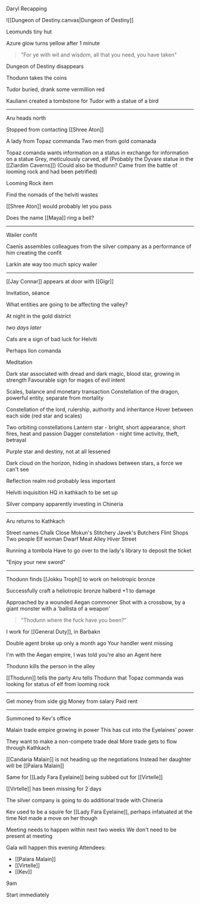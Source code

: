 Daryl Recapping

![[Dungeon of Destiny.canvas|Dungeon of Destiny]]

Leomunds tiny hut

Azure glow turns yellow after 1 minute

> "For ye with wit and wisdom, all that you need, you have taken"

Dungeon of Destiny disappears

Thodunn takes the coins

Tudor buried, drank some vermillion red

Kauliann created a tombstone for Tudor with a statue of a bird

<hr>

Aru heads north

Stopped from contacting [[Shree Aton]]

A lady from Topaz commanda
Two men from gold comanada

Topaz comanda wants information on a status in exchange for information on a statue
Grey, meticulously carved, elf
(Probably the Dyvare statue in the [[Ziardim Caverns]])
(Could also be thodunn? Came from the battle of looming rock and had been petrified)

Looming Rock item

Find the nomads of the helviti wastes

[[Shree Aton]] would probably let you pass

Does the name [[Maya]] ring a bell?


<hr>

Wailer confit

Caenis assembles colleagues from the silver company as a performance of him creating the confit

Larkin ate way too much spicy wailer



<hr>

[[Jay Connar]] appears at door with [[Gigr]]

Invitation, séance 

What entities are going to be affecting the valley?

At night in the gold district

*two days later*

Cats are a sign of bad luck for Helviti

Perhaps lion comanda

Meditation

Dark star associated with dread and dark magic, blood star, growing in strength
Favourable sign for mages of evil intent

Scales, balance and monetary transaction
Constellation of the dragon, powerful entity, separate from mortality

Constellation of the lord, rulership, authority and inheritance
Hover between each side (red star and scales)

Two orbiting constellations
	Lantern star - bright, short appearance, short fires, heat and passion
	Dagger constellation - night time activity, theft, betrayal

Purple star and destiny, not at all lessened

Dark cloud on the horizon, hiding in shadows between stars, a force we can't see

Reflection realm rod probably less important

Helviti inquisition HQ in kathkach to be set up

Silver company apparently investing in Chineria

<hr>

Aru returns to Kathkach

Street names
	Chalk Close
		Mokun's Stitchery
		Javek's Butchers
		Flint Shops
			Two people
			Elf woman
			Dwarf
	Meat Alley
	Hiver Street


Running a tombola
Have to go over to the lady's library to deposit the ticket

"Enjoy your new sword"

<hr>

Thodunn finds [[Jokku Troph]] to work on heliotropic bronze

Successfully craft a heliotropic bronze halberd
+1 to damage

Approached by a wounded Aegan commoner
Shot with a crossbow, by a giant monster with a 'ballista of a weapon'

> "Thodunn where the fuck have you been?"

I work for [[General Duty]], in Barbakn

Double agent broke up only a month ago
Your handler went missing

I'm with the Aegan empire, I was told you're also an Agent here

Thodunn kills the person in the alley

[[Thodunn]] tells the party
Aru tells Thodunn that Topaz commanda was looking for status of elf from looming rock


<hr>


Get money from side gig
Money from salary
Paid rent

<hr>

Summoned to Kev's office

Malain trade empire growing in power
This has cut into the Eyelaines' power

They want to make a non-compete trade deal
More trade gets to flow through Kathkach

[[Candaria Malain]] is not heading up the negotiations
Instead her daughter will be [[Palara Malain]]

Same for [[Lady Fara Eyelaine]] being subbed out for [[Virtelle]]

[[Virtelle]] has been missing for 2 days

The silver company is going to do additional trade with Chineria

Kev used to be a squire for [[Lady Fara Eyelaine]], perhaps infatuated at the time
Not made a move on her though

Meeting needs to happen within next two weeks 
We don't need to be present at meeting

Gala will happen this evening
Attendees:
- [[Palara Malain]]
- [[Virtelle]]
- [[Kev]]

9am

Start immediately










